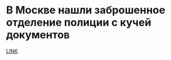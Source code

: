 # В Москве нашли заброшенное отделение полиции с кучей документов



[LINK](https://varlamov.ru/3049638.html)